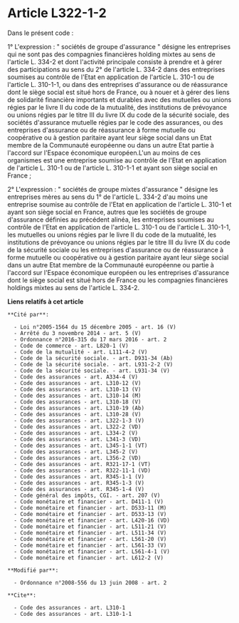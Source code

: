 # Article L322-1-2

Dans le présent code : 

1° L'expression : " sociétés de groupe d'assurance " désigne les entreprises qui ne sont pas des compagnies financières
holding mixtes au sens de l'article L. 334-2 et dont l'activité principale consiste à prendre et à gérer des participations
au sens du 2° de l'article L. 334-2 dans des entreprises soumises au contrôle de l'Etat en application de l'article L. 310-1
ou de l'article L. 310-1-1, ou dans des entreprises d'assurance ou de réassurance dont le siège social est situé hors de
France, ou à nouer et à gérer des liens de solidarité financière importants et durables avec des mutuelles ou unions régies
par le livre II du code de la mutualité, des institutions de prévoyance ou unions régies par le titre III du livre IX du code
de la sécurité sociale, des sociétés d'assurance mutuelle régies par le code des assurances, ou des entreprises d'assurance
ou de réassurance à forme mutuelle ou coopérative ou à gestion paritaire ayant leur siège social dans un Etat membre de la
Communauté européenne ou dans un autre Etat partie à l'accord sur l'Espace économique européen.L'un au moins de ces
organismes est une entreprise soumise au contrôle de l'Etat en application de l'article L. 310-1 ou de l'article L. 310-1-1
et ayant son siège social en France ; 

2° L'expression : " sociétés de groupe mixtes d'assurance " désigne les entreprises mères au sens du 1° de l'article L. 334-2
d'au moins une entreprise soumise au contrôle de l'Etat en application de l'article L. 310-1 et ayant son siège social en
France, autres que les sociétés de groupe d'assurance définies au précédent alinéa, les entreprises soumises au contrôle de
l'Etat en application de l'article L. 310-1 ou de l'article L. 310-1-1, les mutuelles ou unions régies par le livre II du
code de la mutualité, les institutions de prévoyance ou unions régies par le titre III du livre IX du code de la sécurité
sociale ou les entreprises d'assurance ou de réassurance à forme mutuelle ou coopérative ou à gestion paritaire ayant leur
siège social dans un autre Etat membre de la Communauté européenne ou partie à l'accord sur l'Espace économique européen ou
les entreprises d'assurance dont le siège social est situé hors de France ou les compagnies financières holdings mixtes au
sens de l'article L. 334-2.

**Liens relatifs à cet article**

	**Cité par**:

	  - Loi n°2005-1564 du 15 décembre 2005 - art. 16 (V)
	  - Arrêté du 3 novembre 2014 - art. 5 (V)
	  - Ordonnance n°2016-315 du 17 mars 2016 - art. 2
	  - Code de commerce - art. L820-1 (V)
	  - Code de la mutualité - art. L111-4-2 (V)
	  - Code de la sécurité sociale. - art. D931-34 (Ab)
	  - Code de la sécurité sociale. - art. L931-2-2 (V)
	  - Code de la sécurité sociale. - art. L931-34 (V)
	  - Code des assurances - art. A334-4 (V)
	  - Code des assurances - art. L310-12 (V)
	  - Code des assurances - art. L310-13 (V)
	  - Code des assurances - art. L310-14 (M)
	  - Code des assurances - art. L310-18 (V)
	  - Code des assurances - art. L310-19 (Ab)
	  - Code des assurances - art. L310-28 (V)
	  - Code des assurances - art. L322-1-3 (V)
	  - Code des assurances - art. L322-2 (VD)
	  - Code des assurances - art. L334-2 (V)
	  - Code des assurances - art. L341-3 (VD)
	  - Code des assurances - art. L345-1-1 (VT)
	  - Code des assurances - art. L345-2 (V)
	  - Code des assurances - art. L356-2 (VD)
	  - Code des assurances - art. R321-17-1 (VT)
	  - Code des assurances - art. R322-11-1 (VD)
	  - Code des assurances - art. R345-1-1 (V)
	  - Code des assurances - art. R345-1-3 (V)
	  - Code des assurances - art. R345-1-4 (V)
	  - Code général des impôts, CGI. - art. 207 (V)
	  - Code monétaire et financier - art. D411-1 (V)
	  - Code monétaire et financier - art. D533-11 (M)
	  - Code monétaire et financier - art. D533-13 (V)
	  - Code monétaire et financier - art. L420-16 (VD)
	  - Code monétaire et financier - art. L511-21 (V)
	  - Code monétaire et financier - art. L511-34 (V)
	  - Code monétaire et financier - art. L561-20 (V)
	  - Code monétaire et financier - art. L561-33 (V)
	  - Code monétaire et financier - art. L561-4-1 (V)
	  - Code monétaire et financier - art. L612-2 (V)

	**Modifié par**:

	  - Ordonnance n°2008-556 du 13 juin 2008 - art. 2

	**Cite**:

	  - Code des assurances - art. L310-1
	  - Code des assurances - art. L310-1-1
